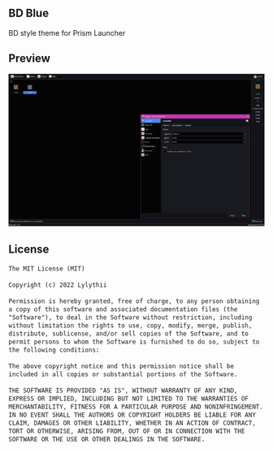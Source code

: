 <!--
SPDX-FileCopyrightText: 2022 Lylythii

SPDX-License-Identifier: CC0-1.0
-->

BD Blue
---
BD style theme for Prism Launcher

## Preview
![BD Blue Preview](preview.png)

## License
```
The MIT License (MIT)

Copyright (c) 2022 Lylythii

Permission is hereby granted, free of charge, to any person obtaining a copy of this software and associated documentation files (the "Software"), to deal in the Software without restriction, including without limitation the rights to use, copy, modify, merge, publish, distribute, sublicense, and/or sell copies of the Software, and to permit persons to whom the Software is furnished to do so, subject to the following conditions:

The above copyright notice and this permission notice shall be included in all copies or substantial portions of the Software.

THE SOFTWARE IS PROVIDED "AS IS", WITHOUT WARRANTY OF ANY KIND, EXPRESS OR IMPLIED, INCLUDING BUT NOT LIMITED TO THE WARRANTIES OF MERCHANTABILITY, FITNESS FOR A PARTICULAR PURPOSE AND NONINFRINGEMENT. IN NO EVENT SHALL THE AUTHORS OR COPYRIGHT HOLDERS BE LIABLE FOR ANY CLAIM, DAMAGES OR OTHER LIABILITY, WHETHER IN AN ACTION OF CONTRACT, TORT OR OTHERWISE, ARISING FROM, OUT OF OR IN CONNECTION WITH THE SOFTWARE OR THE USE OR OTHER DEALINGS IN THE SOFTWARE.
```

